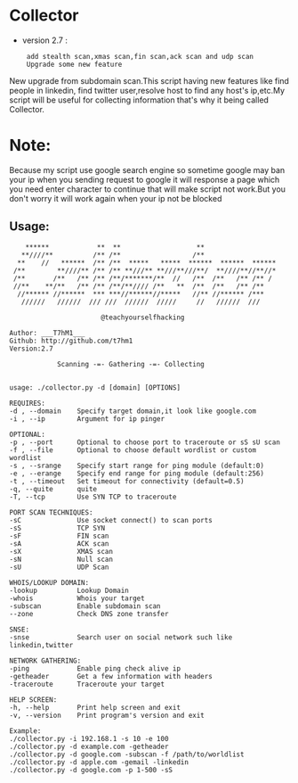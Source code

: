 # Collector

* version 2.7 :

       add stealth scan,xmas scan,fin scan,ack scan and udp scan
       Upgrade some new feature

New upgrade from subdomain scan.This script having new features like find people in linkedin,
find twitter user,resolve host to find any host's ip,etc.My script will be useful for collecting information that's why it being called Collector.


# Note:

Because my script use google search engine so sometime google may ban your ip when you sending request to google it will
response a page which you need enter character to continue that will make script not work.But you don't worry it will work again when your ip not be blocked

## Usage:

        ******            **  **                   **
       **////**          /** /**                  /**
      **    //   ******  /** /**  *****   *****  ******  ******  ******
     /**        **////** /** /** **///** **///**///**/  **////**//**//*
     /**       /**   /** /** /**/*******/**  //   /**  /**   /** /** /
     //**    **/**   /** /** /**/**//// /**   **  /**  /**   /** /**
      //****** //******  *** ***//******//*****   //** //****** /***
       //////   //////  /// ///  //////  /////     //   //////  ///

                           @teachyourselfhacking

    Author: ___T7hM1___
    Github: http://github.com/t7hm1
    Version:2.7

                Scanning -=- Gathering -=- Collecting


    usage: ./collector.py -d [domain] [OPTIONS]

    REQUIRES:
    -d , --domain    Specify target domain,it look like google.com
    -i , --ip        Argument for ip pinger

    OPTIONAL:
    -p , --port      Optional to choose port to traceroute or sS sU scan
    -f , --file      Optional to choose default wordlist or custom wordlist
    -s , --srange    Specify start range for ping module (default:0)
    -e , --erange    Specify end range for ping module (default:256)
    -t , --timeout   Set timeout for connectivity (default=0.5)
    -q, --quite      quite
    -T, --tcp        Use SYN TCP to traceroute

    PORT SCAN TECHNIQUES:
    -sC              Use socket connect() to scan ports
    -sS              TCP SYN
    -sF              FIN scan
    -sA              ACK scan
    -sX              XMAS scan
    -sN              Null scan
    -sU              UDP Scan

    WHOIS/LOOKUP DOMAIN:
    -lookup          Lookup Domain
    -whois           Whois your target
    -subscan         Enable subdomain scan
    --zone           Check DNS zone transfer

    SNSE:
    -snse            Search user on social network such like linkedin,twitter

    NETWORK GATHERING:
    -ping            Enable ping check alive ip
    -getheader       Get a few information with headers
    -traceroute      Traceroute your target

    HELP SCREEN:
    -h, --help       Print help screen and exit
    -v, --version    Print program's version and exit

    Example:
    ./collector.py -i 192.168.1 -s 10 -e 100
    ./collector.py -d example.com -getheader
    ./collector.py -d google.com -subscan -f /path/to/worldlist
    ./collector.py -d apple.com -gemail -linkedin
    ./collector.py -d google.com -p 1-500 -sS

